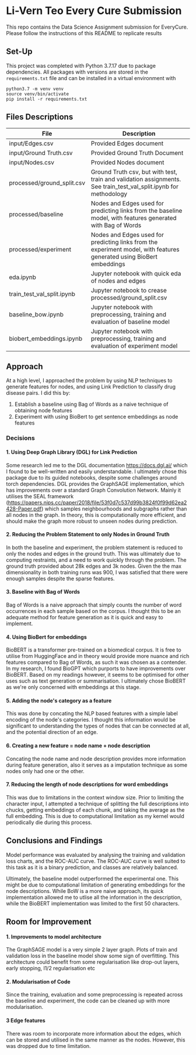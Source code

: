 # Li-Vern Teo Every Cure Submission 

This repo contains the Data Science Assignment submission for EveryCure. Please follow the instructions of this README to replicate results

## Set-Up 

This project was completed with Python 3.7.17 due to package dependencies. All packages with versions are stored in the `requirements.txt` file and can be installed in a virtual environment with 

```
python3.7 -m venv venv
source venv/bin/activate
pip install -r requirements.txt
```

## Files Descriptions 

| File | Description |
|------|-------------|
| input/Edges.csv| Provided Edges document  |
| input/Ground Truth.csv     |    Provided Ground Truth Document         |
| input/Nodes.csv     |     Provided Nodes document        |
| processed/ground_split.csv     | Ground Truth csv, but with test, train and validation assignments. See train_test_val_split.ipynb for methodology             |
| processed/baseline     | Nodes and Edges used for predicting links from the baseline model, with features generated with Bag of Words             |
| processed/experiment     | Nodes and Edges used for predicting links from the experiment model, with features generated using BioBert embeddings             |
| eda.ipynb     | Jupyter notebook with quick eda of nodes and edges             |
| train_test_val_split.ipynb     | Jupyter notebook to crease processed/ground_split.csv             |
| baseline_bow.ipynb     | Jupyter notebook with preprocessing, training and evaluation of baseline model             |
| biobert_embeddings.ipynb     | Jupyter notebook with preprocessing, training and evaluation of experiment model             |


## Approach 

At a high level, I approached the problem by using NLP techniques to generate features for nodes, and using Link Prediction to classify drug disease pairs. I did this by: 

1. Establish a baseline using Bag of Words as a naive technique of obtaining node features 
2. Experiment with using BioBert to get sentence embeddings as node features

### Decisions 

#### 1. Using Deep Graph Library (DGL) for Link Prediction 

Some research led me to the DGL documentation https://docs.dgl.ai/ which I found to be well-written and easily understandable. I ultimately chose this package due to its guided notebooks, despite some challenges around torch dependencies. DGL provides the GraphSAGE implementation, which has improvements over a standard Graph Convolution Network. Mainly it utilises the SEAL framework (https://papers.nips.cc/paper/2018/file/53f0d7c537d99b3824f0f99d62ea2428-Paper.pdf) which samples neighbourhoods and subgraphs rather than all nodes in the graph. In theory, this is computationally more efficient, and should make the graph more robust to unseen nodes during prediction.

#### 2. Reducing the Problem Statement to only Nodes in Ground Truth

In both the baseline and experiment, the problem statement is reduced to only the nodes and edges in the ground truth. This was ultimately due to computing restraints, and a need to work quickly through the problem. The ground truth provided about 28k edges and 3k nodes. Given the the max dimensionality in both training runs was 900, I was satisfied that there were enough samples despite the sparse features.

#### 3. Baseline with Bag of Words 

Bag of Words is a naive approach that simply counts the number of word occurrences in each sample based on the corpus. I thought this to be an adequate method for feature generation as it is quick and easy to implement.


#### 4. Using BioBert for embeddings 

BioBERT is a transformer pre-trained on a biomedical corpus. It is free to utilise from HuggingFace and in theory would provide more nuance and rich features compared to Bag of Words, as such it was chosen as a contender. In my research, I found BioGPT which purports to have improvements over BioBERT. Based on my readings however, it seems to be optimised for other uses such as text generation or summarisation. I ultimately chose BioBERT as we're only concerned with embeddings at this stage. 


#### 5. Adding the node's category as a feature 

This was done by concating the NLP based features with a simple label encoding of the node's categories. I thought this information would be significant to understanding the types of nodes that can be connected at all, and the potential direction of an edge. 


#### 6. Creating a new feature = node name + node description 

Concating the node name and node description provides more information during feature generation, also it serves as a imputation technique as some nodes only had one or the other. 

#### 7. Reducing the length of node descriptions for word embeddings 

This was due to limitations in the context window size. Prior to limiting the character input, I attempted a technique of splitting the full descriptions into chucks, getting embeddings of each chunk, and taking the average as the full embedding. This is due to computational limitation as my kernel would periodically die during this process.


## Conclusions and Findings

Model performance was evaluated by analysing the training and validation loss charts, and the ROC-AUC curve. The ROC-AUC curve is well suited to this task as it is a binary prediction, and classes are relatively balanced. 

Ultimately, the baseline model outperformed the experimental one. This might be due to computational limitation of generating embeddings for the node descriptions. While BoW is a more naive approach, its quick implementation allowed me to utlise all the information in the description, while the BioBERT implementation was limited to the first 50 characters. 


## Room for Improvement

#### 1. Improvements to model architecture 

The GraphSAGE model is a very simple 2 layer graph. Plots of train and validation loss in the baseline model show some sign of overfitting. This architecture could benefit from some regularisation like drop-out layers, early stopping, l1/2 regularisation etc


#### 2. Modularisation of Code 

Since the training, evaluation and some preprocessing is repeated across the baseline and experiment, the code can be cleaned up with more modularisation.


#### 3 Edge features

There was room to incorporate more information about the edges, which can be stored and utilised in the same manner as the nodes. However, this was dropped due to time limitation. 
